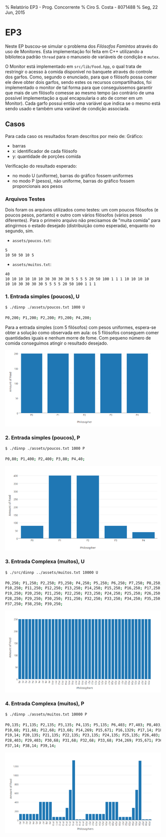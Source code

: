 % Relatório EP3 - Prog. Concorrente
% Ciro S. Costa - 8071488
% Seg, 22 Jun, 2015

# EP3

Neste EP buscou-se simular o problema dos *Filósofos Famintos* através do uso de Monitores. Esta implementação foi feita em C++ utilizando a biblioteca padrão `thread` para o manuseio de variáveis de condição e `mutex`.

O Monitor está implementado em `src/lib/Food.hpp`, o qual trata de restringir o acesso à comida disponível no banquete através do controle dos garfos. Como, segundo o enunciado, para que o filósofo possa comer ele deve obter dois garfos, sendo estes os recursos compartilhados, foi implementado o monitor de tal forma para que conseguíssemos garantir que mais de um filósofo comesse ao mesmo tempo (ao contrário de uma possível implementação a qual encapsularia o ato de comer em um Monitor). Cada garfo possui então uma variável que indica se o mesmo está sendo usado e também uma variável de condição associada.

## Casos

Para cada caso os resultados foram descritos por meio de:
Gráfico:
- barras
- x: identificador de cada filósofo
- y: quantidade de porções comida

Verificação do resultado esperado:
- no modo U (uniforme), barras do gráfico fossem uniformes
- no modo P (pesos), não uniforme, barras do gráfico fossem proporcionais aos pesos

### Arquivos Testes

Dois foram os arquivos utilizados como testes: um com poucos filósofos (e poucos pesos, portanto) e outro com vários filósofos (vários pesos diferentes). Para o primeiro arquivo não precisamos de "muita comida" para atingirmos o estado desejado (distribuição como esperada), enquanto no segundo, sim.

- `assets/poucos.txt`:

```
5
10 50 50 10 5
```

- `assets/muitos.txt`:

```
40
10 10 10 10 10 10 30 30 30 30 5 5 5 5 20 50 100 1 1 1 10 10 10 10
10 10 30 30 30 30 5 5 5 5 20 50 100 1 1 1
```

### 1. Entrada simples (poucos), U
```sh
$ ./dinnp ./assets/poucos.txt 1000 U

P0,200; P1,200; P2,200; P3,200; P4,200;
```

Para a entrada simples (com 5 filósofos) com pesos uniformes, espera-se obter a solução como observada em aula: os 5 filósofos conseguem comer quantidades iguais e nenhum morre de fome. Com pequeno número de comida conseguimos atingir o resultado desejado.

![Gráfico Gerado - Poucos U](poucos-u.png)


### 2. Entrada simples (poucos), P
```sh
$ ./dinnp ./assets/poucos.txt 1000 P

P0,80; P1,400; P2,400; P3,80; P4,40;
```

![Gráfico Gerado - Muitos P](poucos-p.png)

### 3. Entrada Complexa (muitos), U
```sh
$ ./src/dinnp ../assets/muitos.txt 10000 U

P0,250; P1,250; P2,250; P3,250; P4,250; P5,250; P6,250; P7,250; P8,250; P9,250;
P10,250; P11,250; P12,250; P13,250; P14,250; P15,250; P16,250; P17,250; P18,250;
P19,250; P20,250; P21,250; P22,250; P23,250; P24,250; P25,250; P26,250; P27,250;
P28,250; P29,250; P30,250; P31,250; P32,250; P33,250; P34,250; P35,250; P36,250;
P37,250; P38,250; P39,250;
```

![Gráfico Gerado - Muitos P](muitos-u.png)


### 4. Entrada Complexa (muitos), P
```sh
$ ./dinnp ./assets/muitos.txt 10000 P

P0,135; P1,135; P2,135; P3,135; P4,135; P5,135; P6,403; P7,403; P8,403; P9,403;
P10,68; P11,68; P12,68; P13,68; P14,269; P15,671; P16,1329; P17,14; P18,14;
P19,14; P20,135; P21,135; P22,135; P23,135; P24,135; P25,135; P26,403; P27,403;
P28,403; P29,403; P30,68; P31,68; P32,68; P33,68; P34,269; P35,671; P36,1319;
P37,14; P38,14; P39,14;
```

![Gráfico Gerado - Muitos P](muitos-p.png)



